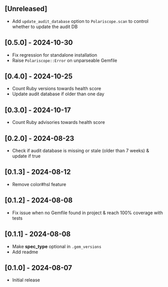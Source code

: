## [Unreleased]

- Add `update_audit_database` option to `Polariscope.scan` to control whether to update the audit DB

## [0.5.0] - 2024-10-30

- Fix regression for standalone installation
- Raise `Polariscope::Error` on unparseable Gemfile

## [0.4.0] - 2024-10-25

- Count Ruby versions towards health score
- Update audit database if older than one day

## [0.3.0] - 2024-10-17

- Count Ruby advisories towards health score

## [0.2.0] - 2024-08-23

- Check if audit database is missing or stale (older than 7 weeks) & update if true

## [0.1.3] - 2024-08-12

- Remove color#hsl feature

## [0.1.2] - 2024-08-08

- Fix issue when no Gemfile found in project & reach 100% coverage with tests

## [0.1.1] - 2024-08-08

- Make **spec_type** optional in `.gem_versions`
- Add readme

## [0.1.0] - 2024-08-07

- Initial release
